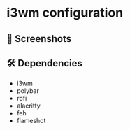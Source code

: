 # i3wm configuration

## 📸 Screenshots

## 🛠️ Dependencies
- i3wm
- polybar
- rofi
- alacritty
- feh
- flameshot
